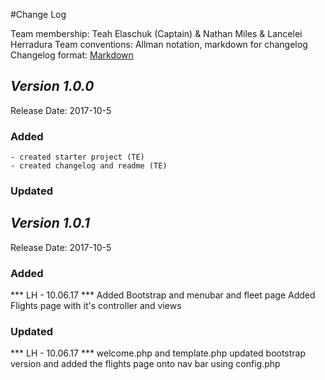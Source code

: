 #Change Log

Team membership:  Teah Elaschuk (Captain) &  Nathan Miles & Lancelei Herradura
Team conventions: Allman notation, markdown for changelog
Changelog format: [Markdown](https://github.com/adam-p/markdown-here/wiki/Markdown-Cheatsheet)

## *Version 1.0.0*
Release Date: 2017-10-5

### Added
	- created starter project (TE)
	- created changelog and readme (TE)
### Updated 

## *Version 1.0.1*
Release Date: 2017-10-5
### Added
*** LH - 10.06.17 ***
Added Bootstrap and menubar and fleet page
Added Flights page with it's controller and views

### Updated 
*** LH - 10.06.17 ***
welcome.php and template.php
updated bootstrap version and added the flights page onto
nav bar using config.php

